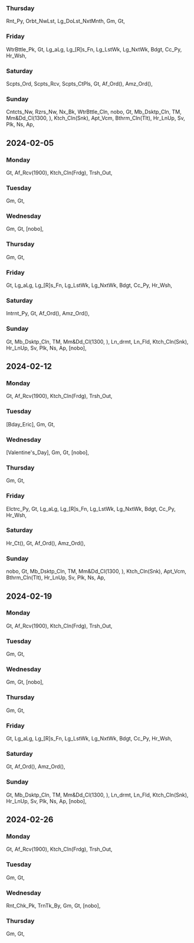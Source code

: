 ### Thursday
Rnt_Py, Orbt_NwLst, Lg_DoLst_NxtMnth, Gm, Gt, 

### Friday
WtrBttle_Pk, Gt, Lg_aLg, Lg_[R]s_Fn, Lg_LstWk, Lg_NxtWk, Bdgt, Cc_Py, Hr_Wsh, 

### Saturday
Scpts_Ord, Scpts_Rcv, Scpts_CtPls, Gt, Af_Ord(), Amz_Ord(), 

### Sunday
Cntcts_Nw, Rzrs_Nw, Nx_Bk, WtrBttle_Cln, nobo, Gt, Mb_Dsktp_Cln, TM, Mm&Dd_Cl(1300, ), Ktch_Cln(Snk), Apt_Vcm, Bthrm_Cln(Tlt), Hr_LnUp, Sv, Plk, Ns, Ap, 

## 2024-02-05
### Monday
Gt, Af_Rcv(1900), Ktch_Cln(Frdg), Trsh_Out, 

### Tuesday
Gm, Gt, 

### Wednesday
Gm, Gt, [nobo], 

### Thursday
Gm, Gt, 

### Friday
Gt, Lg_aLg, Lg_[R]s_Fn, Lg_LstWk, Lg_NxtWk, Bdgt, Cc_Py, Hr_Wsh, 

### Saturday
Intrnt_Py, Gt, Af_Ord(), Amz_Ord(), 

### Sunday
Gt, Mb_Dsktp_Cln, TM, Mm&Dd_Cl(1300, ), Ln_drmt, Ln_Fld, Ktch_Cln(Snk), Hr_LnUp, Sv, Plk, Ns, Ap, [nobo], 

## 2024-02-12
### Monday
Gt, Af_Rcv(1900), Ktch_Cln(Frdg), Trsh_Out, 

### Tuesday
[Bday_Eric], Gm, Gt, 

### Wednesday
[Valentine's_Day], Gm, Gt, [nobo], 

### Thursday
Gm, Gt, 

### Friday
Elctrc_Py, Gt, Lg_aLg, Lg_[R]s_Fn, Lg_LstWk, Lg_NxtWk, Bdgt, Cc_Py, Hr_Wsh, 

### Saturday
Hr_Ct(), Gt, Af_Ord(), Amz_Ord(), 

### Sunday
nobo, Gt, Mb_Dsktp_Cln, TM, Mm&Dd_Cl(1300, ), Ktch_Cln(Snk), Apt_Vcm, Bthrm_Cln(Tlt), Hr_LnUp, Sv, Plk, Ns, Ap, 

## 2024-02-19
### Monday
Gt, Af_Rcv(1900), Ktch_Cln(Frdg), Trsh_Out, 

### Tuesday
Gm, Gt, 

### Wednesday
Gm, Gt, [nobo], 

### Thursday
Gm, Gt, 

### Friday
Gt, Lg_aLg, Lg_[R]s_Fn, Lg_LstWk, Lg_NxtWk, Bdgt, Cc_Py, Hr_Wsh, 

### Saturday
Gt, Af_Ord(), Amz_Ord(), 

### Sunday
Gt, Mb_Dsktp_Cln, TM, Mm&Dd_Cl(1300, ), Ln_drmt, Ln_Fld, Ktch_Cln(Snk), Hr_LnUp, Sv, Plk, Ns, Ap, [nobo], 

## 2024-02-26
### Monday
Gt, Af_Rcv(1900), Ktch_Cln(Frdg), Trsh_Out, 

### Tuesday
Gm, Gt, 

### Wednesday
Rnt_Chk_Pk, TrnTk_By, Gm, Gt, [nobo], 

### Thursday
Gm, Gt, 

